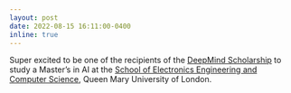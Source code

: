 ```yaml
---
layout: post 
date: 2022-08-15 16:11:00-0400
inline: true
---
```


Super excited to be one of the recipients of the [DeepMind Scholarship](https://www.deepmind.com/scholarships) to study a Master’s in AI at the [School of Electronics Engineering and Computer Science](http://www.eecs.qmul.ac.uk/), Queen Mary University of London.